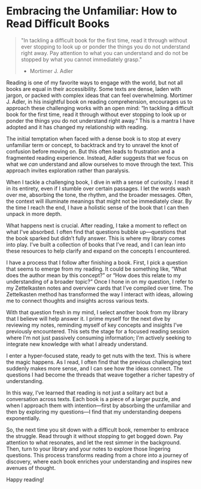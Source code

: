 # Embracing the Unfamiliar: How to Read Difficult Books

> "In tackling a difficult book for the first time, read it through without ever stopping to look up or ponder the things you do not understand right away. Pay attention to what you can understand and do not be stopped by what you cannot immediately grasp."
> 
> - Mortimer J. Adler

Reading is one of my favorite ways to engage with the world, but not all books are equal in their accessibility. Some texts are dense, laden with jargon, or packed with complex ideas that can feel overwhelming. Mortimer J. Adler, in his insightful book on reading comprehension, encourages us to approach these challenging works with an open mind: “In tackling a difficult book for the first time, read it through without ever stopping to look up or ponder the things you do not understand right away.” This is a mantra I have adopted and it has changed my relationship with reading.

The initial temptation when faced with a dense book is to stop at every unfamiliar term or concept, to backtrack and try to unravel the knot of confusion before moving on. But this often leads to frustration and a fragmented reading experience. Instead, Adler suggests that we focus on what we *can* understand and allow ourselves to move through the text. This approach invites exploration rather than paralysis.

When I tackle a challenging book, I dive in with a sense of curiosity. I read it in its entirety, even if I stumble over certain passages. I let the words wash over me, absorbing the tone, the rhythm, and the broader messages. Often, the context will illuminate meanings that might not be immediately clear. By the time I reach the end, I have a holistic sense of the book that I can then unpack in more depth.

What happens next is crucial. After reading, I take a moment to reflect on what I've absorbed. I often find that questions bubble up—questions that the book sparked but didn’t fully answer. This is where my library comes into play. I’ve built a collection of books that I’ve read, and I can lean into these resources to help clarify and expand on the concepts I encountered.

I have a process that I follow after finishing a book. First, I pick a question that seems to emerge from my reading. It could be something like, “What does the author mean by this concept?” or “How does this relate to my understanding of a broader topic?” Once I hone in on my question, I refer to my Zettelkasten notes and overview cards that I’ve compiled over time. The Zettelkasten method has transformed the way I interact with ideas, allowing me to connect thoughts and insights across various texts.

With that question fresh in my mind, I select another book from my library that I believe will help answer it. I prime myself for the next dive by reviewing my notes, reminding myself of key concepts and insights I’ve previously encountered. This sets the stage for a focused reading session where I'm not just passively consuming information; I'm actively seeking to integrate new knowledge with what I already understand.

I enter a hyper-focused state, ready to get nuts with the text. This is where the magic happens. As I read, I often find that the previous challenging text suddenly makes more sense, and I can see how the ideas connect. The questions I had become the threads that weave together a richer tapestry of understanding. 

In this way, I’ve learned that reading is not just a solitary act but a conversation across texts. Each book is a piece of a larger puzzle, and when I approach them with intention—first by absorbing the unfamiliar and then by exploring my questions—I find that my understanding deepens exponentially. 

So, the next time you sit down with a difficult book, remember to embrace the struggle. Read through it without stopping to get bogged down. Pay attention to what resonates, and let the rest simmer in the background. Then, turn to your library and your notes to explore those lingering questions. This process transforms reading from a chore into a journey of discovery, where each book enriches your understanding and inspires new avenues of thought. 

Happy reading!